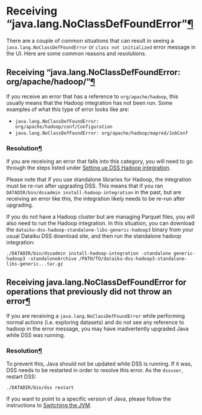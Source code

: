 Receiving “java.lang.NoClassDefFoundError”[¶](#receiving-java-lang-noclassdeffounderror "Permalink to this heading")
====================================================================================================================


There are a couple of common situations that can result in seeing a `java.lang.NoClassDefFoundError` or `class not initialized` error message in the UI. Here are some common reasons and resolutions.



Receiving “java.lang.NoClassDefFoundError: org/apache/hadoop/”[¶](#receiving-java-lang-noclassdeffounderror-org-apache-hadoop "Permalink to this heading")
----------------------------------------------------------------------------------------------------------------------------------------------------------


If you receive an error that has a reference to `org/apache/hadoop`, this usually means that the Hadoop integration has not been run. Some examples of what this type of error looks like are:


* `java.lang.NoClassDefFoundError: org/apache/hadoop/conf/Configuration`
* `java.lang.NoClassDefFoundError: org/apache/hadoop/mapred/JobConf`



### Resolution[¶](#resolution "Permalink to this heading")


If you are receiving an error that falls into this category, you will need to go through the steps listed under [Setting up DSS Hadoop integration](../../hadoop/installation.html#hadoop-integration).


Please note that if you use standalone libraries for Hadoop, the integration must be re\-run after upgrading DSS. This means that if you ran `DATADIR/bin/dssadmin install-hadoop-integration` in the past, but are receiving an error like this, the integration likely needs to be re\-run after upgrading.


If you do not have a Hadoop cluster but are managing Parquet files, you will also need to run the Hadoop integration. In this situation, you can download the `dataiku-dss-hadoop-standalone-libs-generic-hadoop3` binary from your usual Dataiku DSS download site, and then run the standalone hadoop integration:



```
./DATADIR/bin/dssadmin install-hadoop-integration -standalone generic-hadoop3 -standaloneArchive /PATH/TO/dataiku-dss-hadoop3-standalone-libs-generic...tar.gz

```





Receiving java.lang.NoClassDefFoundError for operations that previously did not throw an error[¶](#receiving-java-lang-noclassdeffounderror-for-operations-that-previously-did-not-throw-an-error "Permalink to this heading")
------------------------------------------------------------------------------------------------------------------------------------------------------------------------------------------------------------------------------


If you are receiving a `java.lang.NoClassDefFoundError` while performing normal actions (i.e. exploring datasets) and do not see any reference to hadoop in the error message, you may have inadvertently upgraded Java while DSS was running.



### Resolution[¶](#id1 "Permalink to this heading")


To prevent this, Java should not be updated while DSS is running. If it was, DSS needs to be restarted in order to resolve this error. As the `dssuser`, restart DSS:



```
./DATADIR/bin/dss restart

```


If you want to point to a specific version of Java, please follow the instructions to [Switching the JVM](../../installation/custom/advanced-java-customization.html#java-custom-jre).